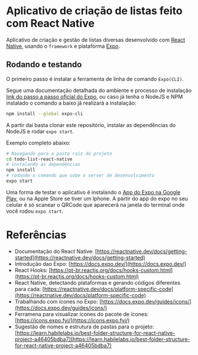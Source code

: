# Aplicativo de criação de listas feito com React Native

Aplicativo de criação e gestão de listas diversas desenvolvido com [React Native](https://reactnative.dev/), usando o `framework` e plataforma [Expo](https://docs.expo.dev/).

## Rodando e testando

O primeiro passo é instalar a ferramenta de linha de comando `Expo(CLI)`.

Segue uma documentação detalhada do ambiente e processo de instalação [link do passo a passo oficial do Expo](https://docs.expo.dev/get-started/installation/), ou caso já tenha o NodeJS e NPM instalado o comando a baixo já realizará a instalação:

```bash
npm install --global expo-cli
```

A partir daí basta clonar este repositório, instalar as dependências do NodeJS e rodar `expo start`.

Exemplo completo abaixo:

```bash
# Navegando para a pasta raíz do projeto
cd todo-list-react-native
# instalando as dependências
npm install
# rodando o comando que sobe o server de desenvolvimento
expo start
```

Uma forma de testar o aplicativo é instalando o  [App do Expo na Google Play](https://play.google.com/store/apps/details?id=host.exp.exponent&hl=pt_BR&gl=US), ou na Apple Store se tiver um Iphone.
A partir do app do expo no seu celular é só scanear o QRCode que aparecerá na janela do terminal onde você rodou `expo start`.

# Referências

* Documentação do React Native: [https://reactnative.dev/docs/getting-started](https://reactnative.dev/docs/getting-started)
* Introdução dao Expo: [https://docs.expo.dev/](https://docs.expo.dev/)
* React Hooks: [https://pt-br.reactjs.org/docs/hooks-custom.html](https://pt-br.reactjs.org/docs/hooks-custom.html)
* React Native, detectando plataformas e gerando códigos diferentes para cada: [https://reactnative.dev/docs/platform-specific-code](https://reactnative.dev/docs/platform-specific-code)
* Trabalhando com ícones no Expo: [https://docs.expo.dev/guides/icons/](https://docs.expo.dev/guides/icons/)
* Ferramena para visualizar ícones do pacote de ícones: [https://icons.expo.fyi/](https://icons.expo.fyi/)
* Sugestão de nomes e estrutura de pastas para o projeto: [https://learn.habilelabs.io/best-folder-structure-for-react-native-project-a46405bdba7](https://learn.habilelabs.io/best-folder-structure-for-react-native-project-a46405bdba7)
